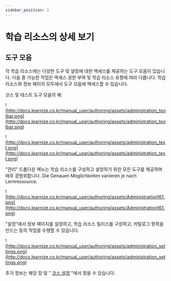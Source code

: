 ```yaml
---
sidebar_position: 3
---
```


# 학습 리소스의 상세 보기

## 도구 모음

각 학습 리소스에는 다양한 도구 및 설정에 대한 액세스를 제공하는 도구 모음이 있습니다. 다음 중 가능한 작업은 액세스 권한 부여 및 학습 리소스 유형에 따라 다릅니다. 학습 리소스와 정보 페이지 모두에서 도구 모음에 액세스할 수 있습니다.

코스 및 테스트 도구 모음의 예:

![http://docs.learnize.co.kr/manual_user/authoring/assets/administration_toolbar.png](http://docs.learnize.co.kr/manual_user/authoring/assets/administration_toolbar.png)

![http://docs.learnize.co.kr/manual_user/authoring/assets/administration_test.png](http://docs.learnize.co.kr/manual_user/authoring/assets/administration_test.png)

"관리" 드롭다운 메뉴는 학습 리소스를 구성하고 설정하기 위한 모든 도구를 제공하며 매우 광범위합니다. Die Genauen Möglichkeiten variieren je nach Lernressource.

![http://docs.learnize.co.kr/manual_user/authoring/assets/Administration161.png](http://docs.learnize.co.kr/manual_user/authoring/assets/Administration161.png)

"설정"에서 정보 페이지를 설정하고, 학습 리소스 릴리스를 구성하고, 카탈로그 항목을 만드는 등의 작업을 수행할 수 있습니다.

![http://docs.learnize.co.kr/manual_user/authoring/assets/administration_settings.png](http://docs.learnize.co.kr/manual_user/authoring/assets/administration_settings.png)

추가 정보는 해당 장 및 " [코스 설정](http://docs.learnize.co.kr/manual_user/course_create/Course_Settings/) "에서 찾을 수 있습니다.